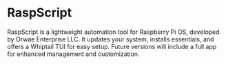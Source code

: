 # RaspScript
RaspScript is a lightweight automation tool for Raspberry Pi OS, developed by Orwae Enterprise LLC. It updates your system, installs essentials, and offers a Whiptail TUI for easy setup. Future versions will include a full app for enhanced management and customization.
